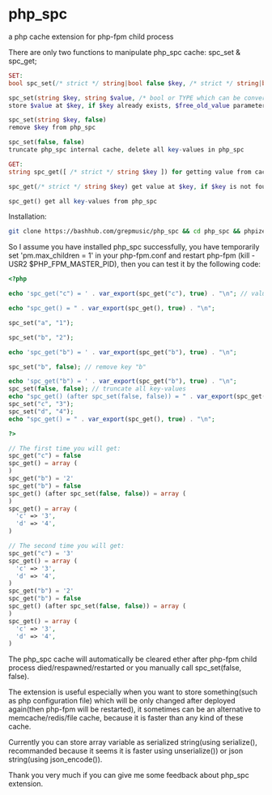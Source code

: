 # php_spc
a php cache extension for php-fpm child process

There are only two functions to manipulate php_spc cache: spc_set & spc_get;

```php
SET:
bool spc_set(/* strict */ string|bool false $key, /* strict */ string|bool false $value[, $free_old_value=true]) for setting cache

spc_set(string $key, string $value, /* bool or TYPE which can be converted to bool */ $free_old_value=true) 
store $value at $key, if $key already exists, $free_old_value parameter tells php_spc whether to free old value before storing $value at $key; if $free_old_value is false, php_spc will update $key with $value directly WITHOUT freeing old value(which will cause memory leak, but it is a faster set operation since php_spc need not determine whether $key exists; $free_old_value defaults to true.

spc_set(string $key, false)
remove $key from php_spc

spc_set(false, false)
truncate php_spc internal cache, delete all key-values in php_spc

GET:
string spc_get([ /* strict */ string $key ]) for getting value from cache

spc_get(/* strict */ string $key) get value at $key, if $key is not found, false will be returned

spc_get() get all key-values from php_spc
```

Installation:
```bash
git clone https://bashhub.com/grepmusic/php_spc && cd php_spc && phpize --clean && phpize && ./configure && make && echo add "'extension=$(pwd)/modules/spc.so'" to your php.ini configuration file and restart php-fpm
```

So I assume you have installed php_spc successfully, you have temporarily set 'pm.max_children = 1' in your php-fpm.conf and restart php-fpm (kill -USR2 $PHP_FPM_MASTER_PID), then you can test it by the following code:

```php
<?php

echo 'spc_get("c") = ' . var_export(spc_get("c"), true) . "\n"; // value will be available since the 2nd request

echo "spc_get() = " . var_export(spc_get(), true) . "\n";

spc_set("a", "1");

spc_set("b", "2");

echo 'spc_get("b") = ' . var_export(spc_get("b"), true) . "\n";

spc_set("b", false); // remove key "b" 

echo 'spc_get("b") = ' . var_export(spc_get("b"), true) . "\n";
spc_set(false, false); // truncate all key-values
echo "spc_get() (after spc_set(false, false)) = " . var_export(spc_get(), true) . "\n";
spc_set("c", "3");
spc_set("d", "4");
echo "spc_get() = " . var_export(spc_get(), true) . "\n";

?>
```
```php
// The first time you will get:
spc_get("c") = false
spc_get() = array (
)
spc_get("b") = '2'
spc_get("b") = false
spc_get() (after spc_set(false, false)) = array (
)
spc_get() = array (
  'c' => '3',
  'd' => '4',
)
```
```php
// The second time you will get:
spc_get("c") = '3'
spc_get() = array (
  'c' => '3',
  'd' => '4',
)
spc_get("b") = '2'
spc_get("b") = false
spc_get() (after spc_set(false, false)) = array (
)
spc_get() = array (
  'c' => '3',
  'd' => '4',
)
```


The php_spc cache will automatically be cleared ether after php-fpm child process died/respawned/restarted or you manually call spc_set(false, false).

The extension is useful especially when you want to store something(such as php configuration file) which will be only changed after deployed again(then php-fpm will be restarted), it sometimes can be an alternative to memcache/redis/file cache, because it is faster than any kind of these cache.

Currently you can store array variable as serialized string(using serialize(), recommanded because it seems it is faster using unserialize()) or json string(using json_encode()).

Thank you very much if you can give me some feedback about php_spc extension.

